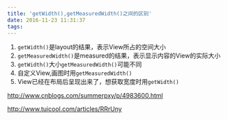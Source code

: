 ```yaml
---
title: 'getWidth(),getMeasuredWidth()之间的区别'
date: 2016-11-23 11:31:37
tags:
---
```


1. `getWidth()`是layout的结果，表示View所占的空间大小
2. `getMeasuredWidth()`是measured的结果，表示显示内容的View的实际大小
3. `getWidth()`大小`getMeasuredWidth()`可能不同
4. 自定义View,画图时用`getMeasuredWidth()`
5. View已经在布局后呈现出来了，想获取宽度时用`getWidth()`

http://www.cnblogs.com/summerpxy/p/4983600.html

http://www.tuicool.com/articles/RRrUny
